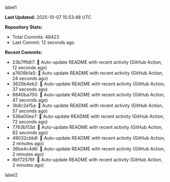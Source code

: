 
label1 
<!-- ACTIVITY_START -->
**Last Updated:** 2025-10-07 15:53:48 UTC

**Repository Stats:**
- Total Commits: 48423
- Last Commit: 12 seconds ago

**Recent Commits:**
- 23b7ffb67: 🤖 Auto-update README with recent activity (GitHub Action, 12 seconds ago)
- a7608b1a5: 🤖 Auto-update README with recent activity (GitHub Action, 24 seconds ago)
- 3620b4eb2: 🤖 Auto-update README with recent activity (GitHub Action, 37 seconds ago)
- 8840ba700: 🤖 Auto-update README with recent activity (GitHub Action, 47 seconds ago)
- 3b8c2e15a: 🤖 Auto-update README with recent activity (GitHub Action, 57 seconds ago)
- 536a00ee7: 🤖 Auto-update README with recent activity (GitHub Action, 72 seconds ago)
- 7763b113d: 🤖 Auto-update README with recent activity (GitHub Action, 82 seconds ago)
- 49032cbb8: 🤖 Auto-update README with recent activity (GitHub Action, 2 minutes ago)
- 36be4c4d6: 🤖 Auto-update README with recent activity (GitHub Action, 2 minutes ago)
- 8bf72576f: 🤖 Auto-update README with recent activity (GitHub Action, 2 minutes ago)
<!-- ACTIVITY_END -->

label2
